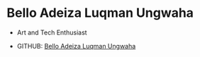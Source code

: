# Bello Adeiza Luqman Ungwaha

- Art and Tech Enthusiast

- GITHUB: [Bello Adeiza Luqman Ungwaha](https://github.com/ItzAboki)

